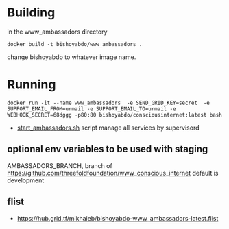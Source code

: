 # Building 

in the www_ambassadors directory

`docker build -t bishoyabdo/www_ambassadors .`

change bishoyabdo to whatever image name.

# Running

```
docker run -it --name www_ambassadors  -e SEND_GRID_KEY=secret  -e SUPPORT_EMAIL_FROM=urmail -e SUPPORT_EMAIL_TO=urmail -e WEBHOOK_SECRET=68dggg -p80:80 bishoyabdo/consciousinternet:latest bash
```

-  [start_ambassadors.sh](start_ambassadors.sh) script manage all services by supervisord

## optional env variables to be used with staging 
AMBASSADORS_BRANCH, branch of  https://github.com/threefoldfoundation/www_conscious_internet default is development

## flist 

- https://hub.grid.tf/mikhaieb/bishoyabdo-www_ambassadors-latest.flist

